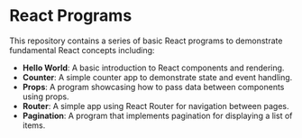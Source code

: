 # React Programs

This repository contains a series of basic React programs to demonstrate fundamental React concepts including:

- **Hello World**: A basic introduction to React components and rendering.
- **Counter**: A simple counter app to demonstrate state and event handling.
- **Props**: A program showcasing how to pass data between components using props.
- **Router**: A simple app using React Router for navigation between pages.
- **Pagination**: A program that implements pagination for displaying a list of items.
